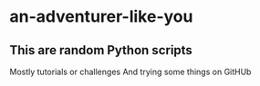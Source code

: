 # an-adventurer-like-you
## This are random Python scripts
Mostly tutorials or challenges
And trying some things on GitHUb
